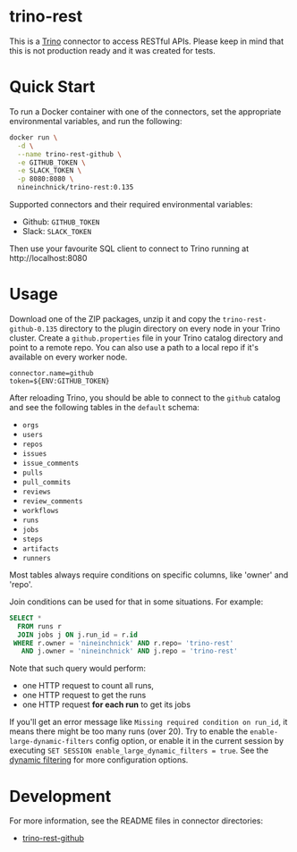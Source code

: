 trino-rest
==========

This is a [Trino](http://trino.io/) connector to access RESTful APIs. Please keep in mind that this is not production ready and it was created for tests.

# Quick Start

To run a Docker container with one of the connectors, set the appropriate environmental variables, and run the following:
```bash
docker run \
  -d \
  --name trino-rest-github \
  -e GITHUB_TOKEN \
  -e SLACK_TOKEN \
  -p 8080:8080 \
  nineinchnick/trino-rest:0.135
```

Supported connectors and their required environmental variables:
* Github: `GITHUB_TOKEN`
* Slack: `SLACK_TOKEN`

Then use your favourite SQL client to connect to Trino running at http://localhost:8080

# Usage

Download one of the ZIP packages, unzip it and copy the `trino-rest-github-0.135` directory to the plugin directory on every node in your Trino cluster.
Create a `github.properties` file in your Trino catalog directory and point to a remote repo.
You can also use a path to a local repo if it's available on every worker node.

```
connector.name=github
token=${ENV:GITHUB_TOKEN}
```

After reloading Trino, you should be able to connect to the `github` catalog and see the following tables in the `default` schema:
* `orgs`
* `users`
* `repos`
* `issues`
* `issue_comments`
* `pulls`
* `pull_commits`
* `reviews`
* `review_comments`
* `workflows`
* `runs`
* `jobs`
* `steps`
* `artifacts`
* `runners`

Most tables always require conditions on specific columns, like 'owner' and 'repo'.

Join conditions can be used for that in some situations. For example:
```sql
SELECT *
  FROM runs r
  JOIN jobs j ON j.run_id = r.id
 WHERE r.owner = 'nineinchnick' AND r.repo= 'trino-rest'
   AND j.owner = 'nineinchnick' AND j.repo = 'trino-rest'
```

Note that such query would perform:
* one HTTP request to count all runs,
* one HTTP request to get the runs
* one HTTP request **for each run** to get its jobs

If you'll get an error message like `Missing required condition on run_id`, it means there might be too many runs (over 20).
Try to enable the `enable-large-dynamic-filters` config option,
or enable it in the current session by executing `SET SESSION enable_large_dynamic_filters = true`.
See the [dynamic filtering](https://trino.io/docs/current/admin/dynamic-filtering.html) for more configuration options.

# Development

For more information, see the README files in connector directories:
* [trino-rest-github](trino-rest-github/README.md)
